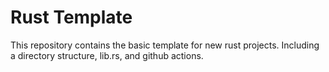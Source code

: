 # Rust Template

This repository contains the basic template for new rust projects. Including a directory structure, lib.rs, and github actions.
